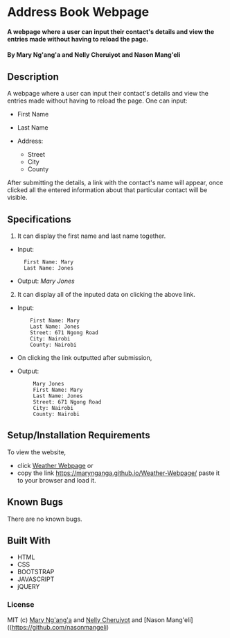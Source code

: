 # Address Book Webpage


#### A webpage where a user can input their contact's details and view the entries made without having to reload the page. 
#### By **Mary Ng'ang'a** and **Nelly Cheruiyot** and **Nason Mang'eli**

## Description
A webpage where a user can input their contact's details and view the entries made without having to reload the page. 
One can input:

* First Name

* Last Name

* Address:

  * Street
  * City
  * County


After submitting the details, a link with the contact's name will appear, 
once clicked all the entered information about that particular contact will be visible.

## Specifications

1. It can display the first name and last name together.

* Input: 
  
        First Name: Mary
        Last Name: Jones
        
       
* Output: _Mary Jones_

2. It can display all of the inputed data on clicking the above link.

* Input: 

          First Name: Mary
          Last Name: Jones
          Street: 671 Ngong Road
          City: Nairobi
          County: Nairobi
          
* On clicking the link outputted after submission,

* Output: 

           Mary Jones
           First Name: Mary
           Last Name: Jones
           Street: 671 Ngong Road
           City: Nairobi
           County: Nairobi


## Setup/Installation Requirements

To view the website, 
* click [Weather Webpage](https://marynganga.github.io/Weather-Webpage/)
or 
* copy the link https://marynganga.github.io/Weather-Webpage/ paste it to your browser and load it.  


## Known Bugs

There are no known bugs.

## Built With

* HTML
* CSS
* BOOTSTRAP
* JAVASCRIPT
* jQUERY


### License

MIT (c) [Mary Ng'ang'a](https://github.com/marynganga) and [Nelly Cheruiyot](https://github.com/nellycheruiyot) and  [Nason Mang'eli]((https://github.com/nasonmangeli)
